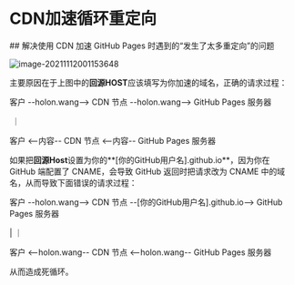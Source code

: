 # CDN加速循环重定向

## 解决使用 CDN 加速 GitHub Pages 时遇到的“发生了太多重定向”的问题

![image-20211112001153648](https://holon-image.oss-cn-beijing.aliyuncs.com/img/202204121747598.png)

主要原因在于上图中的**回源HOST**应该填写为你加速的域名，正确的请求过程：

客户 --holon.wang--> CDN 节点 --holon.wang--> GitHub Pages 服务器

​																									｜

客户    <--内容--          CDN 节点	<--内容-- 		GitHub Pages 服务器



如果把**回源Host**设置为你的**[你的GitHub用户名].github.io**，因为你在 GitHub 端配置了 CNAME，会导致 GitHub 返回时把请求改为 CNAME 中的域名，从而导致下面错误的请求过程：

客户 --holon.wang--> CDN 节点 --[你的GitHub用户名].github.io--> GitHub Pages 服务器

|																												｜	

客户    <--holon.wang--          CDN 节点	<--holon.wang-- 		GitHub Pages 服务器

从而造成死循环。

